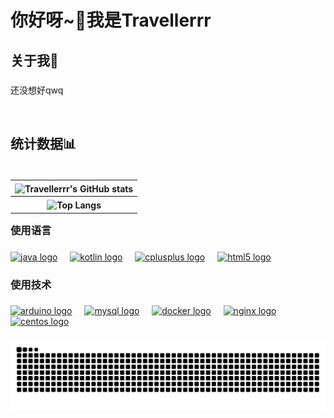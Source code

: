 <h1 align="left">你好呀~👋我是Travellerrr</h1>

###

<h2 align="left">关于我📄</h2>

###

还没想好qwq

<br>

###

<h2 align="left">统计数据📊</h2>

###

<table align="right">
  <tr>
    <th> <img align="center" alt="Travellerrr's GitHub stats" src="https://github-readme-stats.vercel.app/api?username=travellerrr&show_icons=true&locale=cn&hide_border=true" /> </th>
  </tr>
  <tr />
  <tr>
    <th> <img align="center" alt="Top Langs" src="https://github-readme-stats.vercel.app/api/top-langs/?username=Travellerrr&show_icons=true&locale=cn&hide_border=true" />  </th>
  </tr>
</table>

###

<h3 align="left">使用语言</h3>

###

<div align="left">
  <a href="https://www.java.com/"><img src="https://cdn.jsdelivr.net/gh/devicons/devicon/icons/java/java-original.svg" height="40" alt="java logo" /></a>
  <img width="12" />
  <a href="https://kotlinlang.org/"><img src="https://cdn.jsdelivr.net/gh/devicons/devicon/icons/kotlin/kotlin-original.svg" height="40" alt="kotlin logo" /></a>
  <img width="12" />
  <a href="https://gcc.gnu.org/"><img src="https://cdn.jsdelivr.net/gh/devicons/devicon/icons/cplusplus/cplusplus-original.svg" height="40" alt="cplusplus logo" /></a>
  <img width="12" />
  <a href="https://www.w3school.com.cn/html/html5_intro.asp"><img src="https://cdn.jsdelivr.net/gh/devicons/devicon/icons/html5/html5-original.svg" height="40" alt="html5 logo" /></a>
</div>

###

<h3 align="left">使用技术</h3>

###

<div align="left">
  <a href="https://www.arduino.cc/"><img src="https://cdn.jsdelivr.net/gh/devicons/devicon/icons/arduino/arduino-original.svg" height="40" alt="arduino logo" /></a>
  <img width="12" />
  <a href="https://www.mysql.com/"><img src="https://cdn.jsdelivr.net/gh/devicons/devicon/icons/mysql/mysql-original.svg" height="40" alt="mysql logo" /></a>
  <img width="12" />
  <a href="https://www.docker.com/"><img src="https://cdn.jsdelivr.net/gh/devicons/devicon/icons/docker/docker-original.svg" height="40" alt="docker logo" /></a>
  <img width="12" />
  <a href="https://nginx.org/"><img src="https://cdn.jsdelivr.net/gh/devicons/devicon/icons/nginx/nginx-original.svg" height="40" alt="nginx logo" /></a>
  <img width="12" />
  <a href="https://www.centos.org/"><img src="https://cdn.jsdelivr.net/gh/devicons/devicon/icons/centos/centos-original.svg" height="40" alt="centos logo" /></a>
</div>

###

<img src="https://raw.githubusercontent.com/Travellerrr/Travellerrr/output/github-snake.svg" alt="animation" />
